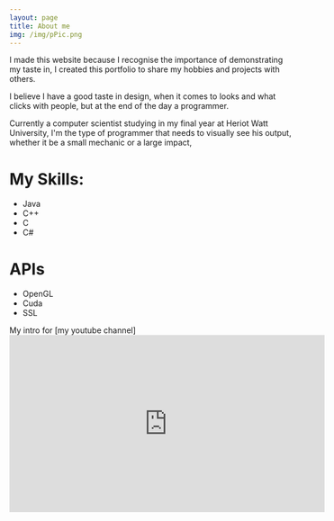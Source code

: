 ```yaml
---
layout: page
title: About me
img: /img/pPic.png
---
```

I made this website because I recognise the importance of demonstrating my taste in, I created this portfolio to share my hobbies and projects with others.

I believe I have a good taste in design, when it comes to looks and what clicks with people, but at the end of the day a programmer. 

Currently a computer scientist studying in my final year at Heriot Watt University, I'm the type of programmer that needs to visually see his output, whether it be a small mechanic or a large impact,

# My Skills:

- Java
- C++
- C
- C#

# APIs
- OpenGL
- Cuda
- SSL

My intro for [my youtube channel]<iframe width="560" height="315" src="https://www.youtube.com/embed/ocJmsHTfyrA" frameborder="0" allow="accelerometer; autoplay; encrypted-media; gyroscope; picture-in-picture" allowfullscreen></iframe>
